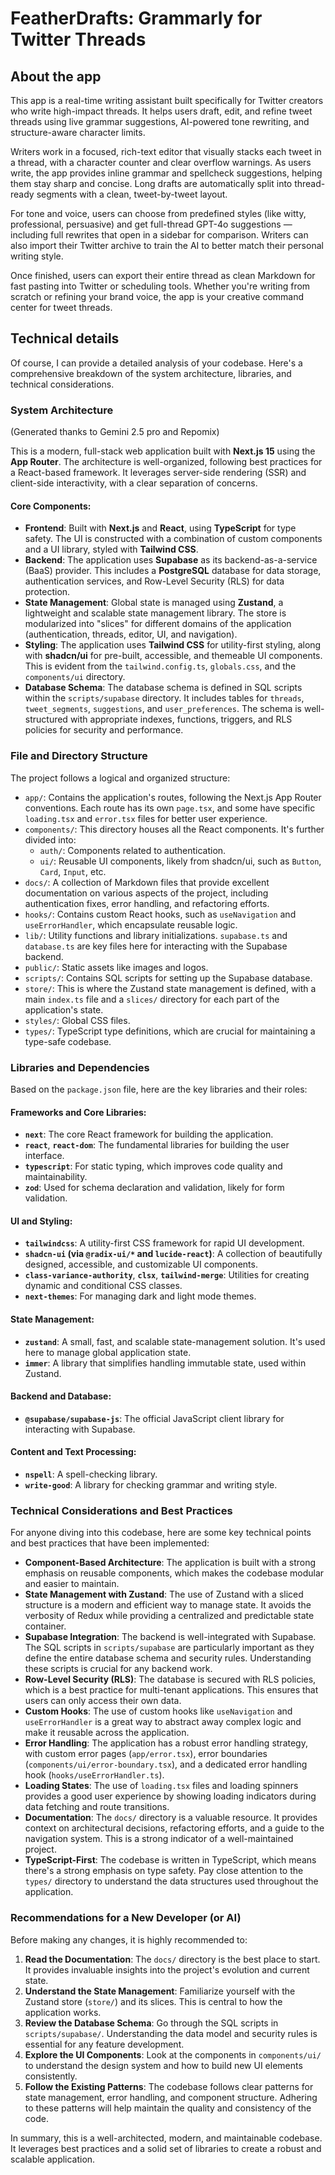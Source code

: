 # FeatherDrafts: Grammarly for Twitter Threads

## About the app

This app is a real-time writing assistant built specifically for Twitter creators who write high-impact threads. It helps users draft, edit, and refine tweet threads using live grammar suggestions, AI-powered tone rewriting, and structure-aware character limits.

Writers work in a focused, rich-text editor that visually stacks each tweet in a thread, with a character counter and clear overflow warnings. As users write, the app provides inline grammar and spellcheck suggestions, helping them stay sharp and concise. Long drafts are automatically split into thread-ready segments with a clean, tweet-by-tweet layout.

For tone and voice, users can choose from predefined styles (like witty, professional, persuasive) and get full-thread GPT-4o suggestions — including full rewrites that open in a sidebar for comparison. Writers can also import their Twitter archive to train the AI to better match their personal writing style.

Once finished, users can export their entire thread as clean Markdown for fast pasting into Twitter or scheduling tools. Whether you're writing from scratch or refining your brand voice, the app is your creative command center for tweet threads.

## Technical details
Of course, I can provide a detailed analysis of your codebase. Here's a comprehensive breakdown of the system architecture, libraries, and technical considerations.

### System Architecture
(Generated thanks to Gemini 2.5 pro and Repomix)

This is a modern, full-stack web application built with **Next.js 15** using the **App Router**. The architecture is well-organized, following best practices for a React-based framework. It leverages server-side rendering (SSR) and client-side interactivity, with a clear separation of concerns.

#### Core Components:

* **Frontend**: Built with **Next.js** and **React**, using **TypeScript** for type safety. The UI is constructed with a combination of custom components and a UI library, styled with **Tailwind CSS**.
* **Backend**: The application uses **Supabase** as its backend-as-a-service (BaaS) provider. This includes a **PostgreSQL** database for data storage, authentication services, and Row-Level Security (RLS) for data protection.
* **State Management**: Global state is managed using **Zustand**, a lightweight and scalable state management library. The store is modularized into "slices" for different domains of the application (authentication, threads, editor, UI, and navigation).
* **Styling**: The application uses **Tailwind CSS** for utility-first styling, along with **shadcn/ui** for pre-built, accessible, and themeable UI components. This is evident from the `tailwind.config.ts`, `globals.css`, and the `components/ui` directory.
* **Database Schema**: The database schema is defined in SQL scripts within the `scripts/supabase` directory. It includes tables for `threads`, `tweet_segments`, `suggestions`, and `user_preferences`. The schema is well-structured with appropriate indexes, functions, triggers, and RLS policies for security and performance.

### File and Directory Structure

The project follows a logical and organized structure:

* `app/`: Contains the application's routes, following the Next.js App Router conventions. Each route has its own `page.tsx`, and some have specific `loading.tsx` and `error.tsx` files for better user experience.
* `components/`: This directory houses all the React components. It's further divided into:
    * `auth/`: Components related to authentication.
    * `ui/`: Reusable UI components, likely from shadcn/ui, such as `Button`, `Card`, `Input`, etc.
* `docs/`: A collection of Markdown files that provide excellent documentation on various aspects of the project, including authentication fixes, error handling, and refactoring efforts.
* `hooks/`: Contains custom React hooks, such as `useNavigation` and `useErrorHandler`, which encapsulate reusable logic.
* `lib/`: Utility functions and library initializations. `supabase.ts` and `database.ts` are key files here for interacting with the Supabase backend.
* `public/`: Static assets like images and logos.
* `scripts/`: Contains SQL scripts for setting up the Supabase database.
* `store/`: This is where the Zustand state management is defined, with a main `index.ts` file and a `slices/` directory for each part of the application's state.
* `styles/`: Global CSS files.
* `types/`: TypeScript type definitions, which are crucial for maintaining a type-safe codebase.

### Libraries and Dependencies

Based on the `package.json` file, here are the key libraries and their roles:

#### Frameworks and Core Libraries:

* **`next`**: The core React framework for building the application.
* **`react`**, **`react-dom`**: The fundamental libraries for building the user interface.
* **`typescript`**: For static typing, which improves code quality and maintainability.
* **`zod`**: Used for schema declaration and validation, likely for form validation.

#### UI and Styling:

* **`tailwindcss`**: A utility-first CSS framework for rapid UI development.
* **`shadcn-ui` (via `@radix-ui/*` and `lucide-react`)**: A collection of beautifully designed, accessible, and customizable UI components.
* **`class-variance-authority`**, **`clsx`**, **`tailwind-merge`**: Utilities for creating dynamic and conditional CSS classes.
* **`next-themes`**: For managing dark and light mode themes.

#### State Management:

* **`zustand`**: A small, fast, and scalable state-management solution. It's used here to manage global application state.
* **`immer`**: A library that simplifies handling immutable state, used within Zustand.

#### Backend and Database:

* **`@supabase/supabase-js`**: The official JavaScript client library for interacting with Supabase.

#### Content and Text Processing:

* **`nspell`**: A spell-checking library.
* **`write-good`**: A library for checking grammar and writing style.

### Technical Considerations and Best Practices

For anyone diving into this codebase, here are some key technical points and best practices that have been implemented:

* **Component-Based Architecture**: The application is built with a strong emphasis on reusable components, which makes the codebase modular and easier to maintain.
* **State Management with Zustand**: The use of Zustand with a sliced structure is a modern and efficient way to manage state. It avoids the verbosity of Redux while providing a centralized and predictable state container.
* **Supabase Integration**: The backend is well-integrated with Supabase. The SQL scripts in `scripts/supabase` are particularly important as they define the entire database schema and security rules. Understanding these scripts is crucial for any backend work.
* **Row-Level Security (RLS)**: The database is secured with RLS policies, which is a best practice for multi-tenant applications. This ensures that users can only access their own data.
* **Custom Hooks**: The use of custom hooks like `useNavigation` and `useErrorHandler` is a great way to abstract away complex logic and make it reusable across the application.
* **Error Handling**: The application has a robust error handling strategy, with custom error pages (`app/error.tsx`), error boundaries (`components/ui/error-boundary.tsx`), and a dedicated error handling hook (`hooks/useErrorHandler.ts`).
* **Loading States**: The use of `loading.tsx` files and loading spinners provides a good user experience by showing loading indicators during data fetching and route transitions.
* **Documentation**: The `docs/` directory is a valuable resource. It provides context on architectural decisions, refactoring efforts, and a guide to the navigation system. This is a strong indicator of a well-maintained project.
* **TypeScript-First**: The codebase is written in TypeScript, which means there's a strong emphasis on type safety. Pay close attention to the `types/` directory to understand the data structures used throughout the application.

### Recommendations for a New Developer (or AI)

Before making any changes, it is highly recommended to:

1.  **Read the Documentation**: The `docs/` directory is the best place to start. It provides invaluable insights into the project's evolution and current state.
2.  **Understand the State Management**: Familiarize yourself with the Zustand store (`store/`) and its slices. This is central to how the application works.
3.  **Review the Database Schema**: Go through the SQL scripts in `scripts/supabase/`. Understanding the data model and security rules is essential for any feature development.
4.  **Explore the UI Components**: Look at the components in `components/ui/` to understand the design system and how to build new UI elements consistently.
5.  **Follow the Existing Patterns**: The codebase follows clear patterns for state management, error handling, and component structure. Adhering to these patterns will help maintain the quality and consistency of the code.

In summary, this is a well-architected, modern, and maintainable codebase. It leverages best practices and a solid set of libraries to create a robust and scalable application.